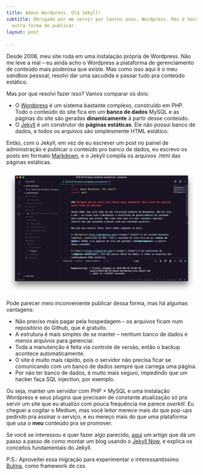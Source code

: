 ```yaml
---
title: Adeus Wordpress. Olá Jekyll!
subtitle: Obrigado por me servir por tantos anos, Wordpress. Mas é hora de explorar
  outra forma de publicar.
layout: post

---
```

Desde 2008, meu site roda em uma instalação própria de Wordpress. Não me leve a mal – eu ainda acho o Wordpress a plataforma de gerenciamento de conteúdo mais poderosa que existe. Mas como isso aqui é o meu _sandbox_ pessoal, resolvi dar uma sacudida e passar tudo pra conteúdo estático.

Mas por que resolvi fazer isso? Vamos comparar os dois:

* O [Wordpress](http://wordpress.org) é um sistema bastante complexo, construído em PHP. Todo o conteúdo do site fica em um **banco de dados** MySQL e as páginas do site são geradas **dinamicamente** à partir desse conteúdo.
* O [Jekyll](https://jekyllrb.com/) é um construtor de **páginas estáticas**. Ele não possui banco de dados, e todos os arquivos são simplesmente HTML estático.

Então, com o Jekyll, em vez de eu escrever um post no painel de administração e publicar o conteúdo pro banco de dados, eu escrevo os posts em formato [Markdown](https://daringfireball.net/projects/markdown/ "Markdown"), e o Jekyll compila os arquivos .html das páginas estáticas.

![](/assets/images/joaofaraco-jekyll.png)

Pode parecer meio inconveniente publicar dessa forma, mas há algumas vantagens:

* Não preciso mais pagar pela hospedagem – os arquivos ficam num repositório do Github, que é gratuito.
* A estrutura é mais simples de se manter – nenhum banco de dados e menos arquivos para gerenciar.
* Toda a manutenção é feita via controle de versão, então o backup acontece automaticamente.
* O site é muito mais rápido, pois o servidor não precisa ficar se comunicando com um banco de dados sempre que carrega uma página.
* Por não ter banco de dados, é muito mais seguro, impedindo que um hacker faça SQL injection, por exemplo.

Ou seja, manter um servidor com PHP + MySQL e uma instalação Wordpress e seus plugins que precisam de constante atualização só pra servir um site que eu atualizo com pouca frequência me parece _overkill_. Eu cheguei a cogitar o Medium, mas você leitor merece mais do que pop-ups pedindo pra assinar o serviço, e eu mereço mais do que uma plataforma que usa o **meu** conteúdo pra se promover.

Se você se interessou e quer fazer algo parecido, [aqui](https://www.smashingmagazine.com/2014/08/build-blog-jekyll-github-pages/ "Build a blog with Jekyll and GitHub Pages") um artigo que dá um passo a passo de como montar um blog usando o [Jekyll Now](http://www.github.com/barryclark/jekyll-now "Jekyll Now"), e explica os conceitos fundamentais do Jekyll. 

P.S.: Aproveitei essa migração para experimentar o interessantíssimo [Bulma](https://bulma.io/), como framework de css.